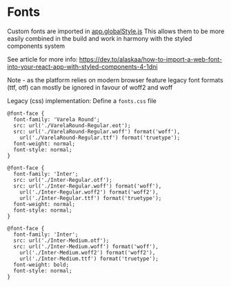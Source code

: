 # Fonts

Custom fonts are imported in [app.globalStyle.js](src\themes\app.globalStyle.js)
This allows them to be more easily combined in the build and work in harmony with the styled components system

See article for more info: https://dev.to/alaskaa/how-to-import-a-web-font-into-your-react-app-with-styled-components-4-1dni

Note - as the platform relies on modern browser feature legacy font formats (ttf, otf) can mostly be ignored in favour of woff2 and woff

Legacy (css) implementation:
Define a `fonts.css` file

<!--- spell-checker: disable --->

```
@font-face {
  font-family: 'Varela Round';
  src: url('./VarelaRound-Regular.eot');
  src: url('./VarelaRound-Regular.woff') format('woff'),
    url('./VarelaRound-Regular.ttf') format('truetype');
  font-weight: normal;
  font-style: normal;
}

@font-face {
  font-family: 'Inter';
  src: url('./Inter-Regular.otf');
  src: url('./Inter-Regular.woff') format('woff'),
    url('./Inter-Regular.woff2') format('woff2'),
    url('./Inter-Regular.ttf') format('truetype');
  font-weight: normal;
  font-style: normal;
}

@font-face {
  font-family: 'Inter';
  src: url('./Inter-Medium.otf');
  src: url('./Inter-Medium.woff') format('woff'),
    url('./Inter-Medium.woff2') format('woff2'),
    url('./Inter-Medium.ttf') format('truetype');
  font-weight: bold;
  font-style: normal;
}

```

<!--- spell-checker: enable -->
